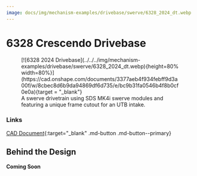 ```yaml
---
image: docs/img/mechanism-examples/drivebase/swerve/6328_2024_dt.webp
---
```


# 6328 Crescendo Drivebase

<figure markdown="span">
[![6328 2024 Drivebase](../../../img/mechanism-examples/drivebase/swerve/6328_2024_dt.webp){height=80% width=80%}](https://cad.onshape.com/documents/3377aeb4f934febff9d3a00f/w/8cbec8d6b9da94869df6d735/e/bc9b31fa0546b4f8b0cf0e0a){target = "_blank"}
<figcaption>A swerve drivetrain using SDS MK4i swerve modules and featuring a unique frame cutout for an UTB intake.</figcaption>
</figure>

### Links

[CAD Document](https://cad.onshape.com/documents/3377aeb4f934febff9d3a00f/w/8cbec8d6b9da94869df6d735/e/bc9b31fa0546b4f8b0cf0e0a "CAD Document Link"){:target="_blank" .md-button .md-button--primary}

## Behind the Design
**Coming Soon**

<br>
